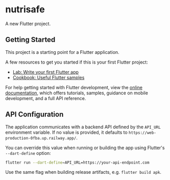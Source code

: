 # nutrisafe

A new Flutter project.

## Getting Started

This project is a starting point for a Flutter application.

A few resources to get you started if this is your first Flutter project:

- [Lab: Write your first Flutter app](https://docs.flutter.dev/get-started/codelab)
- [Cookbook: Useful Flutter samples](https://docs.flutter.dev/cookbook)

For help getting started with Flutter development, view the
[online documentation](https://docs.flutter.dev/), which offers tutorials,
samples, guidance on mobile development, and a full API reference.

## API Configuration

The application communicates with a backend API defined by the `API_URL`
environment variable. If no value is provided, it defaults to
`https://web-production-0fba.up.railway.app/`.

You can override this value when running or building the app using Flutter's `--dart-define` option:

```bash
flutter run --dart-define=API_URL=https://your-api-endpoint.com
```

Use the same flag when building release artifacts, e.g. `flutter build apk`.
